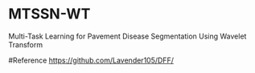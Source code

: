 # MTSSN-WT
Multi-Task Learning for Pavement Disease Segmentation Using Wavelet Transform

#Reference
https://github.com/Lavender105/DFF/
